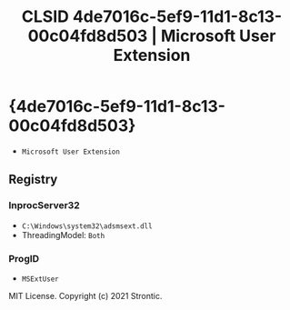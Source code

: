 ﻿---
title: "CLSID 4de7016c-5ef9-11d1-8c13-00c04fd8d503 | Microsoft User Extension"
excerpt: What is COM-Object CLSID 4de7016c-5ef9-11d1-8c13-00c04fd8d503?
---

# {4de7016c-5ef9-11d1-8c13-00c04fd8d503}

* `Microsoft User Extension`

## Registry


### InprocServer32

* `C:\Windows\system32\adsmsext.dll`
* ThreadingModel: `Both`

### ProgID

* `MSExtUser`

MIT License. Copyright (c) 2021 Strontic.


